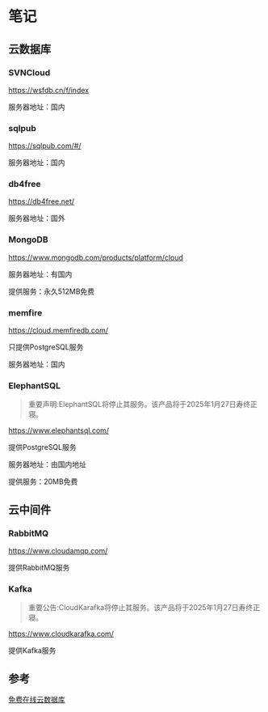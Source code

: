 # 笔记

## 云数据库

### SVNCloud

https://wsfdb.cn/f/index

服务器地址：国内

### sqlpub

https://sqlpub.com/#/

服务器地址：国内

### db4free

https://db4free.net/

服务器地址：国外

### MongoDB

https://www.mongodb.com/products/platform/cloud

服务器地址：有国内

提供服务：永久512MB免费

### memfire

https://cloud.memfiredb.com/

只提供PostgreSQL服务

服务器地址：国内

### ElephantSQL

> 重要声明:ElephantSQL将停止其服务。该产品将于2025年1月27日寿终正寝。

https://www.elephantsql.com/

提供PostgreSQL服务

服务器地址：由国内地址

提供服务：20MB免费

## 云中间件

### RabbitMQ

https://www.cloudamqp.com/

提供RabbitMQ服务

### Kafka

> 重要公告:CloudKarafka将停止其服务。该产品将于2025年1月27日寿终正寝。

https://www.cloudkarafka.com/

提供Kafka服务

## 参考

[免费在线云数据库](https://zhuanlan.zhihu.com/p/673507640)